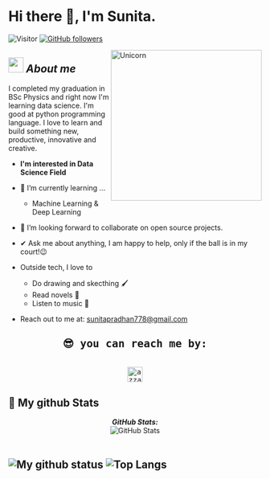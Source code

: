 # Hi there 👋, I'm Sunita. 
![Visitor](https://visitor-badge.laobi.icu/badge?page_id=Sunita778.repoName) [![GitHub followers](https://img.shields.io/github/followers/Sunita778.svg?style=social&label=Follow)](https://github.com/Sunita778?tab=followers)<br/>

<!--
**Bhargavi-hash/Bhargavi-hash** is a ✨ _special_ ✨ repository because its `README.md` (this file) appears on your GitHub profile.
-->

<img align="right" width=300px alt="Unicorn" src="https://c.tenor.com/GN73MKBawZYAAAAi/busy-cute.gif" />

## <img src="https://media.giphy.com/media/ObNTw8Uzwy6KQ/giphy.gif" width="30px">&nbsp;***About me***

I completed my graduation in BSc Physics and right now I'm learning data science. I'm good at python programming language. I love to learn and build something new, productive, innovative and creative.
* **I'm interested in Data Science Field**
- 🌱 I’m currently learning ...
  - Machine Learning & Deep Learning
- 👯 I’m looking forward to collaborate on open source projects.
- ✔ Ask me about anything, I am happy to help, only if the ball is in my court!😉<br>
- Outside tech, I love to 
  - Do drawing and skecthing 🖌️
  - Read novels 📖
  - Listen to music 🎵
  
- Reach out to me at: <a href="sunitapradhan778@gmail.com">sunitapradhan778@gmail.com</a>


<div>
  <samp>
    <h2 align="center">😎 you can reach me by:</h2>
    <p align="center">
      <br/>
      <a href="https://www.linkedin.com/in/sunita85/" target="blank"><img align="center"
         src="https://img.shields.io/badge/linkedin-%231DA1F2.svg?style=for-the-badge&logo=linkedin&logoColor=white"
         alt="azzar" height="30"/></a>
    </p>
  </samp>
</div>
</details>


<h2>👀 My github Stats</h2>

<div>
<!--   <p align="center">
    <b><em>Now listening to:</em></b> <br/>
    <img src="https://spotify-github-profile.vercel.app/api/view?uid=Bhargavi-hash&cover_image=true&theme=novatorem" alt="Now Listenting to" />
  </p> -->
  
  <p align="center">
  <b><em>GitHub Stats:</em></b> <br/>
    <img src="https://github-readme-streak-stats.herokuapp.com/?user=Sunita778" alt="GitHub Stats" /> <br/><br/>
  
    
</div>

![My github status](https://github-readme-stats.vercel.app/api?username=Sunita778&show_icons=true&include_all_commits=true)
![Top Langs](https://github-readme-stats.vercel.app/api/top-langs/?username=Sunita778&layout=compact)
---------------------------------------------------------------------------------------------------------------------
